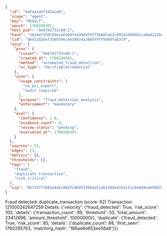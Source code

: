 ```json
{
  "id": "4afaa1def342ace0",
  "scope": "agent",
  "key": "RESULT",
  "epoch": 1760288301,
  "host_pid": "9e6742732c60:1",
  "hash": "1026ef350559ece636074a38ddf9ff5b60fab3c99542d044b1ce0ad222be9ba6",
  "cid": "QmV11026ef350559ece636074a38ddf9ff5b60fab3c9",
  "aicp": {
    "prov": {
      "issuer": "9e6742732c60:1",
      "created_at": 1760288301,
      "method": "automated_fraud_detection",
      "vc_type": "VerifiableCredential"
    },
    "ucon": {
      "usage_constraints": [
        "no_pii_export",
        "audit_required"
      ],
      "purpose": "fraud_detection_analysis",
      "enforcement": "mandatory"
    },
    "eval": {
      "confidence": 1.0,
      "evidence_count": 0,
      "review_status": "pending",
      "evaluated_at": 1760288301
    }
  },
  "sources": [],
  "edges": [],
  "metrics": {},
  "thresholds": {},
  "tags": [
    "fraud",
    "duplicate_transaction",
    "risk_critical"
  ],
  "sig": "0b71977f683a4a5c0b6fc0b9f330b4a51a61344a47ea151c6e0d4e4658922893"
}
```

Fraud detected: duplicate_transaction (score: 92)
Transaction: 121000242647259
Details: {'velocity': {'fraud_detected': True, 'risk_score': 100, 'details': {'transaction_count': 89, 'threshold': 50, 'total_amount': 23412696, 'amount_threshold': 10000000}}, 'duplicate': {'fraud_detected': True, 'risk_score': 85, 'details': {'duplicate_count': 88, 'first_seen': 1760285763, 'matching_hash': '186ae6e653ee56a6'}}}